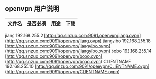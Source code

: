 ## openvpn 用户说明


文件名 | 是否必须 | 用途 | 下载
-----|----------|-------------|--------
jiang       192.168.255.2   [http://qq.sinzuo.com:9091/openvpn/jiang.ovpn](http://qq.sinzuo.com:9091/openvpn/jiang.ovpn)
jiangyibo   192.168.255.18  [http://qq.sinzuo.com:9091/openvpn/jiangyibo.ovpn]
(http://qq.sinzuo.com:9091/openvpn/jiangyibo.ovpn)
bobo        192.168.255.14  [http://qq.sinzuo.com:9091/openvpn/bobo.ovpn]
(http://qq.sinzuo.com:9091/openvpn/bobo.ovpn)
CLIENTNAME  192.168.255.10  [http://qq.sinzuo.com:9091/openvpn/CLIENTNAME.ovpn]
(http://qq.sinzuo.com:9091/openvpn/CLIENTNAME.ovpn)

